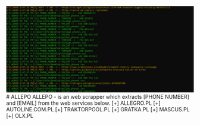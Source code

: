
<img src="screenshot.png">
# ALLEPO
ALLEPO - is an web scrapper which extracts [PHONE NUMBER] and [EMAIL] from the web services below.
[+] ALLEGRO.PL 
[+] AUTOLINE.COM.PL 
[+] TRAKTORPOOL.PL
[+] GRATKA.PL
[+] MASCUS.PL
[+] OLX.PL 

